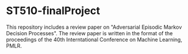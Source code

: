 # ST510-finalProject

This repository includes a review paper on "Adversarial Episodic Markov Decision Processes". The review paper is written in the format of the proceedings of the 40th Interntational Conference on Machine Learning, PMLR.
